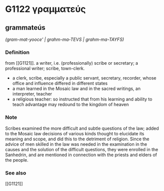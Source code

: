 # G1122 γραμματεύς

## grammateús

_(gram-mat-yooce' | grahm-ma-TEVS | grahm-ma-TAYFS)_

### Definition

from [[G1121]]. a writer, i.e. (professionally) scribe or secretary; a professional writer; scribe, town-clerk.

- a clerk, scribe, especially a public servant, secretary, recorder, whose office and influence differed in different states
- a man learned in the Mosaic law and in the sacred writings, an interpreter, teacher
- a religious teacher: so instructed that from his learning and ability to teach advantage may redound to the kingdom of heaven

### Note

Scribes examined the more difficult and subtle questions of the law; added to the Mosaic law decisions of various kinds thought to elucidate its meaning and scope, and did this to the detriment of religion. Since the advice of men skilled in the law was needed in the examination in the causes and the solution of the difficult questions, they were enrolled in the Sanhedrin, and are mentioned in connection with the priests and elders of the people.

### See also

[[G1121]]

